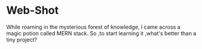 # Web-Shot
While roaming in the mysterious forest of knowledge, I came across a magic potion called MERN stack. So ,to start learning it ,what's better than a tiny project?
